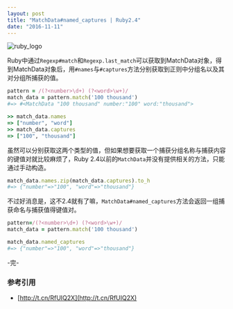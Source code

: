 ```yaml
---
layout: post
title: "MatchData#named_captures | Ruby2.4"
date: "2016-11-11"
---
```


![ruby_logo]({{site.IMG_PATH}}/ruby_logo.jpg)

​Ruby中通过`Regexp#match`和`Regexp.last_match`可以获取到MatchData对象，得到MatchData对象后，用`#names`与`#captures`方法分别获取到正则中分组名以及其对分组所捕获的值。

```ruby
pattern = /(?<number>\d+) (?<word>\w+)/
match_data = pattern.match('100 thousand')
#=> #<MatchData "100 thousand" number:"100" word:"thousand">

>> match_data.names
=> ["number", "word"]
>> match_data.captures
=> ["100", "thousand"]
```

虽然可以分别获取这两个类型的值，但如果想要获取一个捕获分组名称与捕获内容的键值对就比较麻烦了，Ruby 2.4以前的`MatchData`并没有提供相关的方法，只能通过手动构造。

```ruby
match_data.names.zip(match_data.captures).to_h
#=> {"number"=>"100", "word"=>"thousand"}
```

不过好消息是，这不2.4就有了嘛，`MatchData#named_captures`方法会返回一组捕获命名与捕获值得键值对。

```ruby
pattern=/(?<number>\d+) (?<word>\w+)/
match_data = pattern.match('100 thousand')

match_data.named_captures
#=> {"number"=>"100", "word"=>"thousand"}
```

-完-

### 参考引用
+ [http://t.cn/RfUIQ2X](http://t.cn/RfUIQ2X)

